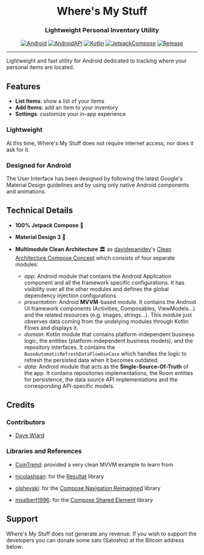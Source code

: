 <div align="center">

<!-- <p><img src="https://github.com/CoinTrend/CoinTrend/blob/develop/metadata/en-US/images/icon.png" width="200"></p> -->

# Where's My Stuff

### Lightweight Personal Inventory Utility

[![Android](https://img.shields.io/badge/Android-grey?logo=android&style=flat)](https://www.android.com/)
[![AndroidAPI](https://img.shields.io/badge/API-26%2B-859900.svg?style=flat)](https://www.android.com/)
[![Kotlin](https://img.shields.io/badge/kotlin-2.0.21-6c71c4.svg?logo=kotlin)](https://kotlinlang.org)
[![JetpackCompose](https://img.shields.io/badge/Jetpack%20Compose-1.7.5-b58900)](https://developer.android.com/jetpack/compose)
[![Release](https://badgen.net/github/release/my-waiwai/wheres-my-stuff?color=dc322f)](https://github.com/my-waiwai/wheres-my-stuff/releases)

</div>

 ----

Lightweight and fast utility for Android dedicated to tracking where your personal items are located.

## Features

- **List Items**: show a list of your items
- **Add Items**: add an item to your inventory
- **Settings**: customize your in-app experience

### Lightweight
At this time, Where's My Stuff does not require internet access, nor does it ask for it.

### Designed for Android
The User Interface has been designed by following the latest Google's Material Design guidelines and by using only native Android components and animations.


## Technical Details

- **100% Jetpack Compose** 🚀

- **Material Design 3** 💎

- **Multimodule Clean Architecture** 🏛 as [davidepanidev](https://github.com/davidepanidev)'s [Clean Architecture Compose Concept](https://github.com/davidepanidev/android-multimodule-architecture-concepts/tree/clean-architecture-compose-concept) which consists of four separate modules:
  -  _app_: Android module that contains the Android Application component and all the framework specific configurations. It has visibility over all the other modules and defines the global dependency injection configurations.
  -  _presentation_: Android **MVVM**-based module. It contains the Android UI framework components (Activities, Composables, ViewModels...) and the related resources (e.g. images, strings...). This module just observes data coming from the undelying modules through Kotlin Flows and displays it. 
  -  _domain_: Kotlin module that contains platform-independent business logic, the entities (platform-independent business models), and the repository interfaces. It contains the `BaseAutomaticRefreshDataFlowUseCase` which handles the logic to refresh the persisted data when it becomes outdated.
  -  _data_: Android module that acts as the **Single-Source-Of-Truth** of the app. It contains repositories implementations, the Room entities for persistence, the data source API implementations and the corresponding API-specific models.

## Credits

### Contributors

- [Dave Wiard](https://github.com/davewiard)

### Libraries and References

- [CoinTrend](https://github.com/CoinTrend/CoinTrend): provided a very clean MVVM example to learn from

- [nicolashaan](https://github.com/nicolashaan): for the [Resultat](https://github.com/nicolashaan/resultat) library

- [olshevski](https://github.com/olshevski): for the [Compose Navigation Reimagined](https://github.com/olshevski/compose-navigation-reimagined) library

- [mxalbert1996](https://github.com/mxalbert1996): for the [Compose Shared Element](https://github.com/mxalbert1996/compose-shared-elements) library


## Support

Where's My Stuff does not generate any revenue. If you wish to support the developers you can donate some sats (Satoshis) at the Bitcoin address below:
